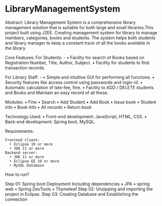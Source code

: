 # LibraryManagementSystem

Abstract:
         Library Management System is a comprehensive library management solution that is suitable for both large and small libraries.This project built using J2EE.         Creating management system for library to manage members, categories, books and students. The system helps both students and library manager to keep a constant         track of all the books available in the library.

Core Features:
 For Students: -
 • Facility for search of Books based on Registration Number, Title, Author, Subject.
 • Facility for students to find transaction records.

 For Library Staff: -
 • Simple and intuitive GUI for performing all functions.
 • Security features like access control using passwords and login-id.
 • Automatic calculation of late-fee, fine.
 • Facility to ADD / DELETE students and Books and Maintain an easy record of all these.

Modules:
  • Fine
  • Search
  • Add Student
  • Add Book
  • Issue book
  • Student info
  • Book Info
  • All records
  • Return book
  
Technology Used:
  • Front-end development: JavaScript, HTML, CSS.
  • Back-end development: Spring boot, MySQL.
    
Requirements:

    Frontend client:
      • Eclipse 19 or more
      • JDK 11 or more
    Backend server:
      • JDK 11 or more
      • Eclipse EE 19 or more
      • MySQL Database
How to run?  

   Step 01: Spring boot Deployment Including dependencies  • JPA • spring web • Spring DevTools • Thymeleaf
   Step 02: Unzipping and importing the project in Eclipse. 
   Step 03: Creating Database and Establishing the connection
    
